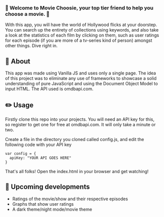 ### :movie_camera: Welcome to Movie Choosie, your top tier friend to help you choose a movie. :movie_camera: 

With this app, you will have the world of Hollywood flicks at your doorstep. You can search up the entirety of collections using keywords, and also take a look at the statistics of each film by clicking on them, such as user ratings for each episode (if you are more of a tv-series kind of person) amongst other things. Dive right in. 

## :scroll: About
This app was made using Vanilla JS and uses only a single page. The idea of this project was to eliminate any use of frameworks to showcase a solid understanding of pure JavaScript and using the Document Object Model to input HTML. 
 The API used is omdbapi.com. 

## :pencil2: Usage

Firstly clone this repo into your projects. You will need an API key for this, so register to get one for free at omdbapi.com. It will only take a minute or two. 

Create a file in the directory you cloned called config.js, and edit the following code with your API key

```
var config = {
  apiKey: "YOUR API GOES HERE"
}
```

That's all folks! Open the index.html in your browser and get watching!

## :construction: Upcoming developments

- Ratings of the movie/show and their respective episodes
- Graphs that show user ratings
- A dark theme/night mode/movie theme
